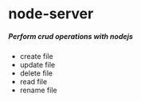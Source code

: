# node-server
<h5> Perform crud operations with nodejs</h5>
<ul>
<li>create file </li>
<li>update file </li>
<li>delete file </li>
<li>read file </li>
<li>rename file </li>
</ul>
